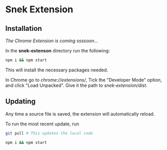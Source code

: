 # Snek Extension
## Installation
_The Chrome Extension is coming ssssoon..._

In the **snek-extenson** directory run the following:
```bash
npm i && npm start
```
This will install the necessary packages needed.

In Chrome go to _chrome://extensions/_, Tick the "Developer Mode" option, and click "Load Unpacked". Give it the
path to *snek-extension/dist*.

## Updating
Any time a source file is saved, the extension will automatically reload.

To run the most recent update, run
```bash
git pull # This updates the local code

npm i && npm start
```
